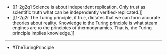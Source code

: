 - [[1-2g2q1 Science is about independent replication. Only trust as scientific truth what can be independently verified-replicated.]]
- [[1-2g2r The Turing principle, if true, dictates that we can form accurate theories about reality. Knowledge to the Turing principle is what steam engines are to the principles of thermodynamics. That is, the Turing principle implies knowledge.]]
---
- #TheTuringPrinciple
